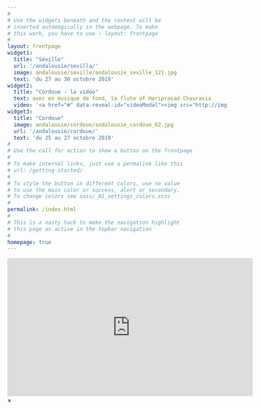 ```yaml
---
#
# Use the widgets beneath and the content will be
# inserted automagically in the webpage. To make
# this work, you have to use › layout: frontpage
#
layout: frontpage
widget1:
  title: "Séville"
  url: '/andalousie/sevilla/'
  image: andalousie/seville/andalousie_seville_121.jpg
  text: 'du 27 au 30 octobre 2019'
widget2:
  title: "Cordoue - la vidéo"
  text: avec en musique de fond, la flute of Hariprasad Chaurasia
  video: '<a href="#" data-reveal-id="videoModal"><img src="http://img.youtube.com/vi/vKxbpUA3xXY/hqdefault.jpg"></a>'
widget3:
  title: "Cordoue"
  image: andalousie/cordoue/andalousie_cordoue_62.jpg
  url: '/andalousie/cordoue/'
  text: 'du 25 au 27 octobre 2019'
#
# Use the call for action to show a button on the frontpage
#
# To make internal links, just use a permalink like this
# url: /getting-started/
#
# To style the button in different colors, use no value
# to use the main color or success, alert or secondary.
# To change colors see sass/_01_settings_colors.scss
#
permalink: /index.html
#
# This is a nasty hack to make the navigation highlight
# this page as active in the topbar navigation
#
homepage: true
---
```


<div id="videoModal" class="reveal-modal large" data-reveal="">
  <div class="flex-video widescreen vimeo" style="display: block;">
     <iframe width="560" height="315" src="https://www.youtube.com/embed/vKxbpUA3xXY" frameborder="0" allowfullscreen></iframe>
  </div>
  <a class="close-reveal-modal">&#215;</a>
</div>
